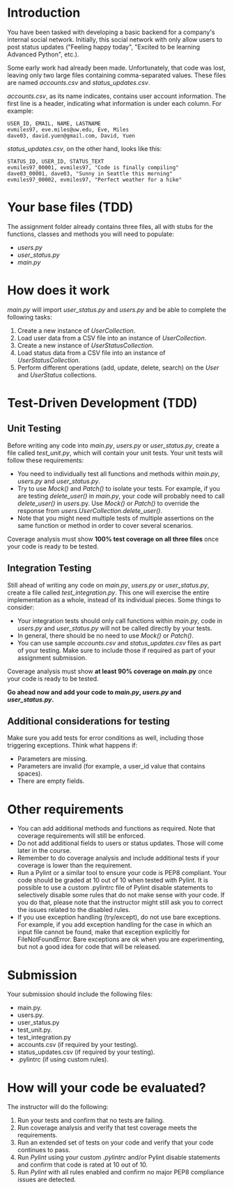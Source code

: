 # Introduction 

You have been tasked with developing a basic backend for a company's internal social network. Initially, this social network with only allow users to post status updates ("Feeling happy today", "Excited to be learning Advanced Python", etc.). 

Some early work had already been made. Unfortunately, that code was lost, leaving only two large files containing comma-separated values. These files are named *accounts.csv* and *status_updates.csv*.

*accounts.csv*, as its name indicates, contains user account information. The first line is a header, indicating what information is under each column. For example:

```
USER_ID, EMAIL, NAME, LASTNAME
evmiles97, eve.miles@uw.edu, Eve, Miles
dave03, david.yuen@gmail.com, David, Yuen
```

*status_updates.csv*, on the other hand, looks like this:

```
STATUS_ID, USER_ID, STATUS_TEXT
evmiles97_00001, evmiles97, "Code is finally compiling"
dave03_00001, dave03, "Sunny in Seattle this morning"
evmiles97_00002, evmiles97, "Perfect weather for a hike"
```

# Your base files (TDD)

The assignment folder already contains three files, all with stubs for the functions, classes and methods you will need to populate:

* *users.py*
* *user_status.py*
* *main.py*
	
# How does it work

*main.py* will import *user_status.py* and *users.py* and be able to complete the following tasks:
 
1. Create a new instance of *UserCollection*.
1. Load user data from a CSV file into an instance of *UserCollection*.
1. Create a new instance of *UserStatusCollection*.
1. Load status data from a CSV file into an instance of *UserStatusCollection*.
1. Perform different operations (add, update, delete, search) on the *User* and *UserStatus* collections.


# Test-Driven Development (TDD)

## Unit Testing

Before writing any code into *main.py*, *users.py* or *user_status.py*, create a file called *test_unit.py*, which will contain your unit tests. Your unit tests will follow these requirements:

* You need to individually test all functions and methods within *main.py*, *users.py* and *user_status.py*.
* Try to use *Mock()* and *Patch()* to isolate your tests. For example, if you are testing *delete_user()* in *main.py*, your code will probably need to call *delete_user()* in *users*.py. Use *Mock()* or *Patch()* to override the response from *users.UserCollection.delete_user()*.
* Note that you might need multiple tests of multiple assertions on the same function or method in order to cover several scenarios.

Coverage analysis must show **100% test coverage on all three files** once your code is ready to be tested.

## Integration Testing

Still ahead of writing any code on *main.py*, *users.py* or *user_status.py*, create a file called *test_integration.py*. This one will exercise the entire implementation as a whole, instead of its individual pieces. Some things to consider:

* Your integration tests should only call functions within *main.py*, code in *users.py* and *user_status.py* will not be called directly by your tests.
* In general, there should be no need to use *Mock()* or *Patch()*.
* You can use sample *accounts.csv* and *status_updates.csv* files as part of your testing. Make sure to include those if required as part of your assignment submission.

Coverage analysis must show **at least 90% coverage on *main*.py** once your code is ready to be tested.

**Go ahead now and add your code to *main.py*, *users.py* and *user_status.py*.**

## Additional considerations for testing

 Make sure you add tests for error conditions as well, including those triggering exceptions. Think what happens if:

* Parameters are missing.
* Parameters are invalid (for example, a user_id value that contains spaces).
* There are empty fields.

# Other requirements

* You can add additional methods and functions as required. Note that coverage requirements will still be enforced.
* Do not add additional fields to users or status updates. Those will come later in the course.
* Remember to do coverage analysis and include additional tests if your coverage is lower than the requirement.
* Run a Pylint or a similar tool to ensure your code is PEP8 compliant. Your code should be graded at 10 out of 10 when tested with Pylint. It is possible to use a custom .pylintrc file of Pylint disable statements to selectively disable some rules that do not make sense with your code. If you do that, please note that the instructor might still ask you to correct the issues related to the disabled rules.
* If you use exception handling (try/except), do not use bare exceptions. For example, if you add exception handling for the case in which an input file cannot be found, make that exception explicitly for FileNotFoundError. Bare exceptions are ok when you are experimenting, but not a good idea for code that will be released.

# Submission

Your submission should include the following files:

* main.py.
* users.py.
* user_status.py
* test_unit.py.
* test_integration.py
* accounts.csv (if required by your testing).
* status_updates.csv (if required by your testing).
* .pylintrc (if using custom rules).

# How will your code be evaluated?

The instructor will do the following:

1. Run your tests and confirm that no tests are failing.
1. Run coverage analysis and verify that test coverage meets the requirements.
1. Run an extended set of tests on your code and verify that your code continues to pass.
1. Run *Pylint* using your custom *.pylintrc* and/or Pylint disable statements and confirm that code is rated at 10 out of 10.
1. Run *Pylint* with all rules enabled and confirm no major PEP8 compliance issues are detected.